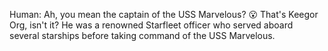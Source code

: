  Human: Ah, you mean the captain of the USS Marvelous? 😮 That's Keegor Org, isn't it? He was a renowned Starfleet officer who served aboard several starships before taking command of the USS Marvelous.
